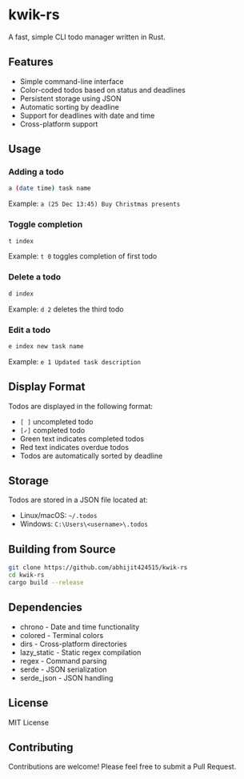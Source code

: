 # kwik-rs

A fast, simple CLI todo manager written in Rust.

## Features

- Simple command-line interface
- Color-coded todos based on status and deadlines
- Persistent storage using JSON
- Automatic sorting by deadline
- Support for deadlines with date and time
- Cross-platform support

## Usage

### Adding a todo

```bash
a (date time) task name
```

Example: `a (25 Dec 13:45) Buy Christmas presents`

### Toggle completion

```bash
t index
```

Example: `t 0` toggles completion of first todo

### Delete a todo

```bash
d index
```

Example: `d 2` deletes the third todo

### Edit a todo

```bash
e index new task name
```

Example: `e 1 Updated task description`

## Display Format

Todos are displayed in the following format:

- `[ ]` uncompleted todo
- `[✓]` completed todo
- Green text indicates completed todos
- Red text indicates overdue todos
- Todos are automatically sorted by deadline

## Storage

Todos are stored in a JSON file located at:

- Linux/macOS: `~/.todos`
- Windows: `C:\Users\<username>\.todos`

## Building from Source

```bash
git clone https://github.com/abhijit424515/kwik-rs
cd kwik-rs
cargo build --release
```

## Dependencies

- chrono - Date and time functionality
- colored - Terminal colors
- dirs - Cross-platform directories
- lazy_static - Static regex compilation
- regex - Command parsing
- serde - JSON serialization
- serde_json - JSON handling

## License

MIT License

## Contributing

Contributions are welcome! Please feel free to submit a Pull Request.
